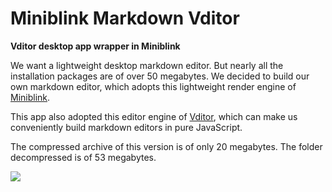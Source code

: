 # Miniblink Markdown Vditor

**Vditor desktop app wrapper in Miniblink**

We want a lightweight desktop markdown editor. But nearly all the installation packages are of over 50 megabytes. We decided to build our own markdown editor, which adopts this lightweight render engine of [Miniblink](https://github.com/weolar/miniblink49/). 

This app also adopted this editor engine of [Vditor](https://github.com/Vanessa219/vditor), which can make us conveniently build markdown editors in pure JavaScript.

The compressed archive of this version is of only 20 megabytes. The folder decompressed is of 53 megabytes.

![](https://img-blog.csdnimg.cn/b799fc3aad9f4388b1934be6cc4023f9.png)